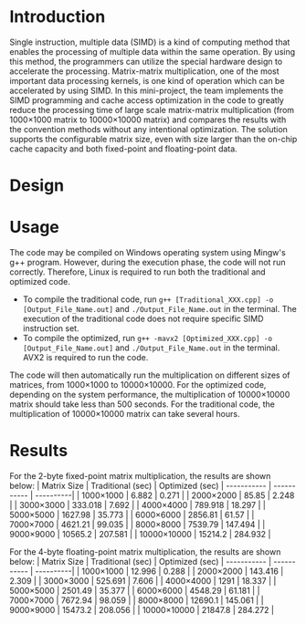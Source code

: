 # Introduction
Single instruction, multiple data (SIMD) is a kind of computing method that enables the processing of multiple data within the same operation. By using this method, the programmers can utilize the special hardware design to accelerate the processing. Matrix-matrix multiplication, one of the most important data processing kernels, is one kind of operation which can be accelerated by using SIMD. In this mini-project, the team implements the SIMD programming and cache access optimization in the code to greatly reduce the processing time of large scale matrix-matrix multiplication (from 1000×1000 matrix to 10000×10000 matrix) and compares the results with the convention methods without any intentional optimization. The solution supports the configurable matrix size, even with size larger than the on-chip cache capacity and both fixed-point and floating-point data. 

# Design





# Usage
The code may be compiled on Windows operating system using Mingw's g++ program. However, during the execution phase, the code will not run correctly. Therefore, Linux is required to run both the traditional and optimized code. 
- To compile the traditional code, run
`g++ [Traditional_XXX.cpp] -o [Output_File_Name.out]` and `./Output_File_Name.out` in the terminal. The execution of the traditional code does not require specific SIMD instruction set.
- To compile the optimized, run `g++ -mavx2 [Optimized_XXX.cpp] -o [Output_File_Name.out]` and `./Output_File_Name.out` in the terminal. AVX2 is required to run the code.

The code will then automatically run the multiplication on different sizes of matrices, from 1000×1000 to 10000×10000. For the optimized code, depending on the system performance, the multiplication of 10000×10000 matrix should take less than 500 seconds. For the traditional code, the multiplication of 10000×10000 matrix can take several hours.

# Results
For the 2-byte fixed-point matrix multiplication, the results are shown below:
| Matrix Size | Traditional (sec) | Optimized (sec)
| ----------- | ----------- | ----------|
| 1000×1000 | 6.882 | 0.271 |
| 2000×2000 | 85.85 | 2.248 |
| 3000×3000 | 333.018 | 7.692 |
| 4000×4000 | 789.918 | 18.297 |
| 5000×5000 | 1627.98 | 35.773 |
| 6000×6000 | 2856.81 | 61.57 |
| 7000×7000 | 4621.21 | 99.035 |
| 8000×8000 | 7539.79 | 147.494 |
| 9000×9000 | 10565.2 | 207.581 |
| 10000×10000 | 15214.2 | 284.932 |

For the 4-byte floating-point matrix multiplication, the results are shown below:
| Matrix Size | Traditional (sec) | Optimized (sec)
| ----------- | ----------- | ----------|
| 1000×1000 | 12.996 | 0.288 |
| 2000×2000 | 143.416 | 2.309 |
| 3000×3000 | 525.691 | 7.606 |
| 4000×4000 | 1291 | 18.337 |
| 5000×5000 | 2501.49 | 35.377 |
| 6000×6000 | 4548.29 | 61.181 |
| 7000×7000 | 7672.94 | 98.059 |
| 8000×8000 | 12690.1 | 145.061 |
| 9000×9000 | 15473.2 | 208.056 |
| 10000×10000 | 21847.8 | 284.272 |





